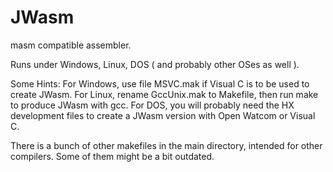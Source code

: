 # JWasm
masm compatible assembler.

Runs under Windows, Linux, DOS ( and probably other OSes as well ).

Some Hints:
For Windows, use file MSVC.mak if Visual C is to be used to create JWasm.
For Linux, rename GccUnix.mak to Makefile, then run make to produce JWasm with gcc.
For DOS, you will probably need the HX development files to create a JWasm version
with Open Watcom or Visual C.

There is a bunch of other makefiles in the main directory, intended for other compilers. Some of them might be a bit outdated.
